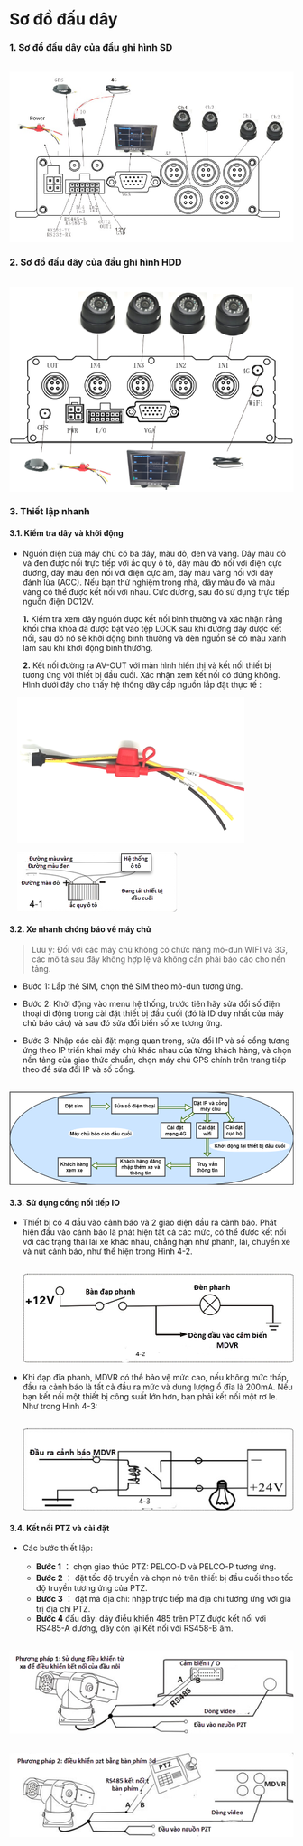 
# Sơ đồ đấu dây

### 1. Sơ đồ đấu dây của đầu ghi hình SD

&emsp;<span class="icon-left6">![Interface Web](/docs/assets/images/integrated-devices/smc/sm400/diagram-sd.png)

### 2. Sơ đồ đấu dây của đầu ghi hình HDD

&emsp;<span class="icon-left6">![Interface Web](/docs/assets/images/integrated-devices/smc/sm400/diagram-hdd.png)

### 3. Thiết lập nhanh

#### 3.1. Kiểm tra dây và khởi động

* Nguồn điện của máy chủ có ba dây, màu đỏ, đen và vàng. Dây màu đỏ và đen được nối trực tiếp với ắc quy ô tô, dây màu đỏ nối với điện cực dương, dây màu đen nối với điện cực âm, dây màu vàng nối với dây đánh lửa (ACC). Nếu bạn thử nghiệm trong nhà, dây màu đỏ và màu vàng có thể được kết nối với nhau. Cực dương, sau đó sử dụng trực tiếp nguồn điện DC12V.
  
  **1.** Kiểm tra xem dây nguồn được kết nối bình thường và xác nhận rằng khối chìa khóa đã được bật vào tệp LOCK sau khi đường dây được kết nối, sau đó nó sẽ khởi động bình thường và đèn nguồn sẽ có màu xanh lam sau khi khởi động bình thường.

   **2.** Kết nối đường ra AV-OUT với màn hình hiển thị và kết nối thiết bị tương ứng với thiết bị đầu cuối. Xác nhận xem kết nối có đúng không. Hình dưới đây cho thấy hệ thống dây cấp nguồn lắp đặt thực tế :

&emsp;<span class="icon-left12">![Interface Web](/docs/assets/images/integrated-devices/smc/sm400/power-cable.png)

&emsp;<span class="icon-left12">![Interface Web](/docs/assets/images/integrated-devices/smc/sm400/car-battery-1.png)

#### 3.2. Xe nhanh chóng báo về máy chủ

> Lưu ý: Đối với các máy chủ không có chức năng mô-đun WIFI và 3G, các mô tả sau đây không hợp lệ và không cần phải báo cáo cho nền tảng.

* Bước 1: Lắp thẻ SIM, chọn thẻ SIM theo mô-đun tương ứng.
  
* Bước 2: Khởi động vào menu hệ thống, trước tiên hãy sửa đổi số điện thoại di động trong cài đặt thiết bị đầu cuối (đó là ID duy nhất của máy chủ báo cáo) và sau đó sửa đổi biển số xe tương ứng.
  
* Bước 3: Nhập các cài đặt mạng quan trọng, sửa đổi IP và số cổng tương ứng theo IP triển khai máy chủ khác nhau của từng khách hàng, và chọn nền tảng của giao thức chuẩn, chọn máy chủ GPS chính trên trang tiếp theo để sửa đổi IP và số cổng.

&emsp;<span class="icon-left09">![Interface Web](/docs/assets/images/integrated-devices/smc/sm400/sever-page-1.png)

#### 3.3. Sử dụng cổng nối tiếp IO

* Thiết bị có 4 đầu vào cảnh báo và 2 giao diện đầu ra cảnh báo. Phát hiện đầu vào cảnh báo là phát hiện tất cả các mức, có thể được kết nối với các trạng thái lái xe khác nhau, chẳng hạn như phanh, lái, chuyển xe và nút cảnh báo, như thể hiện trong Hình 4-2. 
  
    &emsp;<span class="icon-left09">![Interface Web](/docs/assets/images/integrated-devices/smc/sm400/+12V-1.png)

* Khi đạp đĩa phanh, MDVR có thể bảo vệ mức cao, nếu không mức thấp, đầu ra cảnh báo là tất cả đầu ra mức và dung lượng ổ đĩa là 200mA. Nếu bạn kết nối một thiết bị công suất lớn hơn, bạn phải kết nối một rơ le. Như trong Hình 4-3:
  
    &emsp;<span class="icon-left09">![Interface Web](/docs/assets/images/integrated-devices/smc/sm400/24V-1.png)


#### 3.4. Kết nối PTZ và cài đặt

* Các bước thiết lập:
  
   * **Bước 1** ： chọn giao thức PTZ: PELCO-D và PELCO-P tương ứng.
   * **Bước 2** ： đặt tốc độ truyền và chọn nó trên thiết bị đầu cuối theo tốc độ truyền tương ứng của PTZ.
   * **Bước 3** ： đặt mã địa chỉ: nhập trực tiếp mã địa chỉ tương ứng với giá trị địa chỉ PTZ.
   * **Bước 4** đấu dây: dây điều khiển 485 trên PTZ được kết nối với RS485-A dương, dây còn lại Kết nối với RS458-B âm.

&emsp;<span class="icon-left09">![Interface Web](/docs/assets/images/integrated-devices/smc/sm400/method1-1.png)

&emsp;<span class="icon-left09">![Interface Web](/docs/assets/images/integrated-devices/smc/sm400/method2-2.png)


